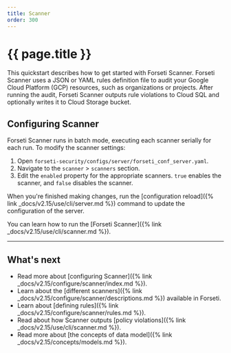```yaml
---
title: Scanner
order: 300
---
```


# {{ page.title }}

This quickstart describes how to get started with Forseti Scanner. Forseti
Scanner uses a JSON or YAML rules definition file to audit your Google Cloud
Platform (GCP) resources, such as organizations or projects. After running the
audit, Forseti Scanner outputs rule violations to Cloud SQL and optionally
writes it to Cloud Storage bucket.


## Configuring Scanner

Forseti Scanner runs in batch mode, executing each scanner serially
for each run. To modify the scanner settings:

1. Open `forseti-security/configs/server/forseti_conf_server.yaml`.
1. Navigate to the `scanner` > `scanners` section.
1. Edit the `enabled` property for the appropriate scanners.
   `true` enables the scanner, and `false` disables the scanner.

When you're finished making changes, run the
[configuration reload]({% link _docs/v2.15/use/cli/server.md %})
command to update the configuration of the server.

You can learn how to run the [Forseti Scanner]({% link _docs/v2.15/use/cli/scanner.md %}).

---

## What's next

* Read more about [configuring Scanner]({% link _docs/v2.15/configure/scanner/index.md %}).
* Learn about the [different scanners]({% link _docs/v2.15/configure/scanner/descriptions.md %}) available in Forseti.
* Learn about [defining rules]({% link _docs/v2.15/configure/scanner/rules.md %}).
* Read about how Scanner outputs [policy violations]({% link _docs/v2.15/use/cli/scanner.md %}).
* Read more about [the concepts of data model]({% link _docs/v2.15/concepts/models.md %}).
